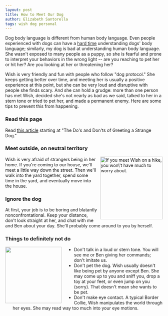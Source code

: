 ```yaml
---
layout: post
title: How to Meet Our Dog
author: Elizabeth Santorella
tags: wish dog personal
---
```


Dog body language is different from human body language.
Even people experienced
with dogs can have a [hard time](https://www.sciencedirect.com/science/article/pii/S0168159109001956) 
understanding dogs' body language; similarly, my dog is bad at
understanding human body language. She wasn't exposed to many people as a puppy,
so she is fearful and prone to interpret your behaviors in the wrong light --
are you reaching to pet her or hit her? Are you looking at her or 
threatening her? 

Wish is very friendly and fun with people who follow "dog protocol." 
She keeps getting better over time, and meeting her is usually a
positive experience at this point,
but she can be very loud and disruptive with people she finds
scary. And she can hold a grudge: more than one person has
met Wish, decided she's not nearly as bad as we said, 
talked to her in a stern tone or tried to pet her, and made a permanent enemy.
Here are some tips
to prevent this from happening.

### Read this page
Read [this article](https://blog.gopetfriendly.com/11-tips-for-greeting-a-strange-dog/)
starting at "The Do's and Don'ts of Greeting a Strange Dog."

### Meet outside, on neutral territory

<img src="{{ site.url }}/public/run_crop_2_2.jpg" 
style="float:right; margin-left:10px; width:200px"
alt="If you meet Wish on a hike, you won\'t have much to worry about." 
/>

Wish is very afraid of strangers being in her home.
If you're coming to our house, we'll meet a little way down the
street. Then we'll walk into the yard together, spend some time in the
yard,
and eventually move into the house.

<div style="clear:left;"></div>


### Ignore the dog
At first, your job is to be boring and blatantly nonconfrontational. 
Keep your distance, don't look straight at her, and
chat with me and Ben about your day. 
She'll probably come around to you by herself.

### Things to definitely not do

<img src="{{ site.url }}/public/kiss.jpg"
style="float:left; margin-right:40px; width=180px"
width="180"
/>

<ul>
<li>  Don't talk in a loud or stern tone. You will see me or Ben giving her commands;
don't imitate us.
</li>

<li> Don't pet the dog. Wish usually doesn't like being pet by anyone except
Ben. She may come up to you and sniff you, drop a toy at your feet, or even
jump on you (sorry). That doesn't mean she wants to be pet.
</li>

<li> Don't make eye contact. A typical Border Collie, Wish manipulates the world through
her eyes. She may read way too much into your eye motions.
</li>

<div style="clear:left;"></div>


